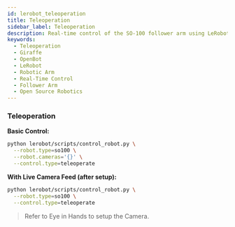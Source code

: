 ```yaml
---
id: lerobot_teleoperation
title: Teleoperation
sidebar_label: Teleoperation
description: Real-time control of the SO-100 follower arm using LeRobot's teleoperation interface.
keywords:
  - Teleoperation
  - Giraffe
  - OpenBot
  - LeRobot
  - Robotic Arm
  - Real-Time Control
  - Follower Arm
  - Open Source Robotics
---
```


<!-- @format -->

### Teleoperation

**Basic Control:**

```bash
python lerobot/scripts/control_robot.py \
  --robot.type=so100 \
  --robot.cameras='{}' \
  --control.type=teleoperate
```

**With Live Camera Feed (after setup):**

```bash
python lerobot/scripts/control_robot.py \
  --robot.type=so100 \
  --control.type=teleoperate
```

> Refer to Eye in Hands to setup the Camera.
